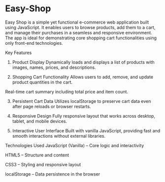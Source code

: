 # Easy-Shop

Easy Shop is a simple yet functional e-commerce web application built using JavaScript. It enables users to browse products, add them to a cart, and manage their purchases in a seamless and responsive environment. The app is ideal for demonstrating core shopping cart functionalities using only front-end technologies.

Key Features
1. Product Display
Dynamically loads and displays a list of products with images, names, prices, and descriptions.

2. Shopping Cart Functionality
Allows users to add, remove, and update product quantities in the cart.

Real-time cart summary including total price and item count.

3. Persistent Cart Data
Utilizes localStorage to preserve cart data even after page reloads or browser restarts.

4. Responsive Design
Fully responsive layout that works across desktop, tablet, and mobile devices.

5. Interactive User Interface
Built with vanilla JavaScript, providing fast and smooth interactions without external libraries.

Technologies Used
JavaScript (Vanilla) – Core logic and interactivity

HTML5 – Structure and content

CSS3 – Styling and responsive layout

localStorage – Data persistence in the browser
